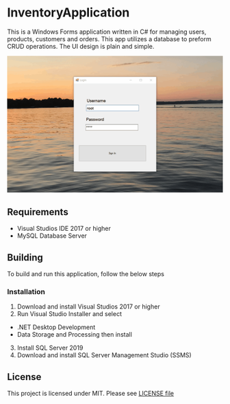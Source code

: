 # InventoryApplication

This is a Windows Forms application written in C# for managing users, products, customers and orders. This app utilizes a database to preform CRUD operations. The UI design is plain and simple.

![Inv-APp](resources/inv-app.gif)

## Requirements
* Visual Studios IDE 2017 or higher
* MySQL Database Server

## Building
To build and run this application, follow the below steps
### Installation
1. Download and install Visual Studios 2017 or higher
2. Run Visual Studio Installer and select
  * .NET Desktop Development
  * Data Storage and Processing
  then install
3. Install SQL Server 2019
4. Download and install SQL Server Management Studio (SSMS)
 

## License
This project is licensed under MIT. Please see [LICENSE file](https://github.com/nate51315/InventoryApplication/blob/master/LICENSE)
